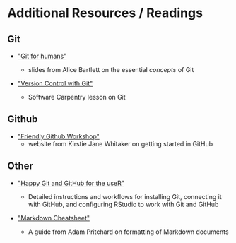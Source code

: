 # Additional Resources / Readings

## Git

* ["Git for humans"](https://speakerdeck.com/alicebartlett/git-for-humans)
  - slides from Alice Bartlett on the essential *concepts* of Git

* ["Version Control with Git"](https://swcarpentry.github.io/git-novice/)
  - Software Carpentry lesson on Git
  
## Github

* ["Friendly Github Workshop"](https://kirstiejane.github.io/friendly-github-intro/)
  - website from Kirstie Jane Whitaker on getting started in GitHub

## Other

* ["Happy Git and GitHub for the useR"](https://happygitwithr.com/)
  - Detailed instructions and workflows for installing Git, connecting it with GitHub, and configuring RStudio to work with Git and GitHub

* ["Markdown Cheatsheet"](https://github.com/adam-p/markdown-here/wiki/Markdown-Cheatsheet)
  - A guide from Adam Pritchard on formatting of Markdown documents
